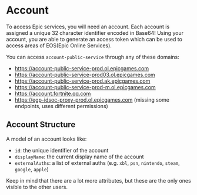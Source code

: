 # Account
To access Epic services, you will need an account. Each account is assigned a unique 32 character identifier encoded in Base64! Using your account, you are able to generate an access token which can be used to access areas of EOS(Epic Online Services).

You can access `account-public-service` through any of these domains:
- https://account-public-service-prod.ol.epicgames.com
- https://account-public-service-prod03.ol.epicgames.com
- https://account-public-service-prod.ak.epicgames.com
- https://account-public-service-prod-m.ol.epicgames.com
- https://account.fortnite.qq.com
- https://egp-idsoc-proxy-prod.ol.epicgames.com (missing some endpoints, uses different permissions)

## Account Structure
A model of an account looks like:
- `id`: the unique identifier of the account
- `displayName`: the current display name of the account
- `externalAuths`: a list of external auths (e.g. `xbl`, `psn`, `nintendo`, `steam`, `google`, `apple`)

Keep in mind that there are a lot more attributes, but these are the only ones visible to the other users.
